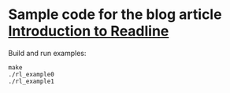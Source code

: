 # Sample code for the blog article [Introduction to Readline](http://steffen.ronalter.de/2018/05/12/introduction-to-readline/)

Build and run examples:
```
make
./rl_example0
./rl_example1
```
